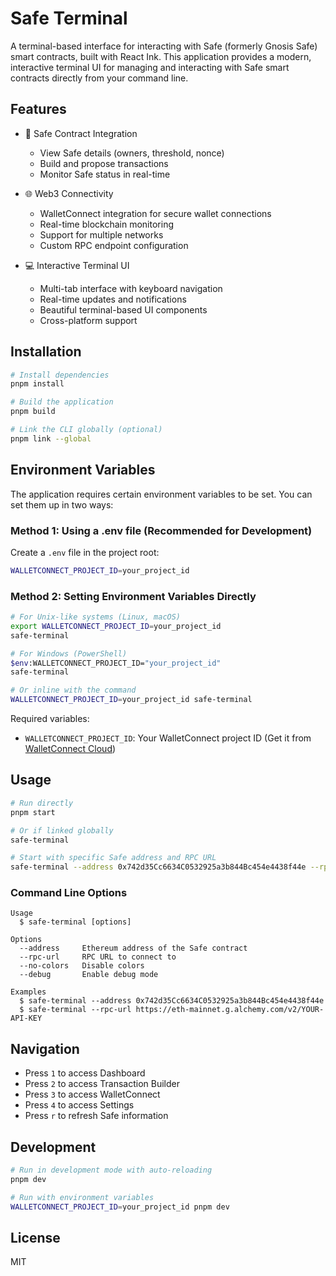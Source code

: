 # Safe Terminal

A terminal-based interface for interacting with Safe (formerly Gnosis Safe) smart contracts, built with React Ink. This application provides a modern, interactive terminal UI for managing and interacting with Safe smart contracts directly from your command line.

## Features

- 🔐 Safe Contract Integration
  - View Safe details (owners, threshold, nonce)
  - Build and propose transactions
  - Monitor Safe status in real-time

- 🌐 Web3 Connectivity
  - WalletConnect integration for secure wallet connections
  - Real-time blockchain monitoring
  - Support for multiple networks
  - Custom RPC endpoint configuration

- 💻 Interactive Terminal UI
  - Multi-tab interface with keyboard navigation
  - Real-time updates and notifications
  - Beautiful terminal-based UI components
  - Cross-platform support

## Installation

```bash
# Install dependencies
pnpm install

# Build the application
pnpm build

# Link the CLI globally (optional)
pnpm link --global
```

## Environment Variables

The application requires certain environment variables to be set. You can set them up in two ways:

### Method 1: Using a .env file (Recommended for Development)

Create a `.env` file in the project root:

```bash
WALLETCONNECT_PROJECT_ID=your_project_id
```

### Method 2: Setting Environment Variables Directly

```bash
# For Unix-like systems (Linux, macOS)
export WALLETCONNECT_PROJECT_ID=your_project_id
safe-terminal

# For Windows (PowerShell)
$env:WALLETCONNECT_PROJECT_ID="your_project_id"
safe-terminal

# Or inline with the command
WALLETCONNECT_PROJECT_ID=your_project_id safe-terminal
```

Required variables:
- `WALLETCONNECT_PROJECT_ID`: Your WalletConnect project ID (Get it from [WalletConnect Cloud](https://cloud.walletconnect.com/))

## Usage

```bash
# Run directly
pnpm start

# Or if linked globally
safe-terminal

# Start with specific Safe address and RPC URL
safe-terminal --address 0x742d35Cc6634C0532925a3b844Bc454e4438f44e --rpc-url https://eth-mainnet.g.alchemy.com/v2/YOUR-API-KEY
```

### Command Line Options

```
Usage
  $ safe-terminal [options]

Options
  --address     Ethereum address of the Safe contract
  --rpc-url     RPC URL to connect to
  --no-colors   Disable colors
  --debug       Enable debug mode

Examples
  $ safe-terminal --address 0x742d35Cc6634C0532925a3b844Bc454e4438f44e
  $ safe-terminal --rpc-url https://eth-mainnet.g.alchemy.com/v2/YOUR-API-KEY
```

## Navigation

- Press `1` to access Dashboard
- Press `2` to access Transaction Builder
- Press `3` to access WalletConnect
- Press `4` to access Settings
- Press `r` to refresh Safe information

## Development

```bash
# Run in development mode with auto-reloading
pnpm dev

# Run with environment variables
WALLETCONNECT_PROJECT_ID=your_project_id pnpm dev
```

## License

MIT
